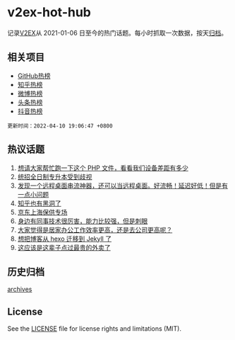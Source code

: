 # v2ex-hot-hub

 记录[V2EX](https://www.v2ex.com/)从 2021-01-06 日至今的热门话题。每小时抓取一次数据，按天[归档](archives)。
 
 ## 相关项目

- [GitHub热榜](https://github.com/lonnyzhang423/github-hot-hub)
- [知乎热榜](https://github.com/lonnyzhang423/zhihu-hot-hub)
- [微博热榜](https://github.com/lonnyzhang423/weibo-hot-hub)
- [头条热榜](https://github.com/lonnyzhang423/toutiao-hot-hub)
- [抖音热榜](https://github.com/lonnyzhang423/douyin-hot-hub)


 `更新时间：2022-04-10 19:06:47 +0800`

## 热议话题

1. [想请大家帮忙跑一下这个 PHP 文件，看看我们设备差距有多少](https://www.v2ex.com/t/845947)
1. [统招全日制专升本受到歧视](https://www.v2ex.com/t/846076)
1. [发现一个远程桌面串流神器，还可以当远程桌面。好流畅！延迟好低！但是有一点小问题](https://www.v2ex.com/t/845934)
1. [知乎也有黑洞了](https://www.v2ex.com/t/845930)
1. [京东上海保供专场](https://www.v2ex.com/t/846040)
1. [身边有同事技术很厉害，能力比较强，但是刺眼](https://www.v2ex.com/t/845931)
1. [大家觉得是居家办公工作效率更高，还是去公司更高呢？](https://www.v2ex.com/t/846046)
1. [想把博客从 hexo 迁移到 Jekyll 了](https://www.v2ex.com/t/845991)
1. [这应该是这辈子点过最贵的外卖了](https://www.v2ex.com/t/846095)

## 历史归档

[archives](archives)

## License

See the [LICENSE](LICENSE) file for license rights and limitations (MIT).
